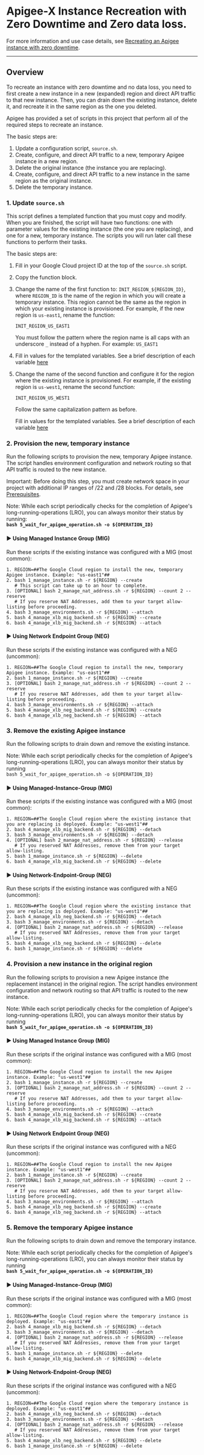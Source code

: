 # Apigee-X Instance Recreation with Zero Downtime and Zero data loss.

For more information and use case details, see
[Recreating an Apigee instance with zero downtime](https://cloud.google.com/apigee/docs/api-platform/system-administration/instance-recreate).

--------------------------------------------------------------------------------

## Overview

To recreate an instance with zero downtime and no data loss, you need to first
create a new instance in a new (expanded) region and direct API traffic to that
new instance. Then, you can drain down the existing instance, delete it, and
recreate it in the same region as the one you deleted.

Apigee has provided a set of scripts in this project that perform all of the
required steps to recreate an instance.

The basic steps are:

1.  Update a configuration script, `source.sh`.
2.  Create, configure, and direct API traffic to a new, temporary Apigee
    instance in a new region.
3.  Delete the original instance (the instance you are replacing).
4.  Create, configure, and direct API traffic to a new instance in the same
    region as the original instance.
5.  Delete the temporary instance.

### 1. Update `source.sh`

This script defines a templated function that you must copy and modify. When you
are finished, the script will have two functions: one with parameter values for
the existing instance (the one you are replacing), and one for a new, temporary
instance. The scripts you will run later call these functions to perform their
tasks.

The basic steps are:

1.  Fill in your Google Cloud project ID at the top of the `source.sh` script.
2.  Copy the function block.
3.  Change the name of the first function to: `INIT_REGION_${REGION_ID}`, where
    `REGION_ID` is the name of the region in which you will create a temporary
    instance. This region cannot be the same as the region in which your
    existing instance is provisioned. For example, if the new region is
    `us-east1`, rename the function:

    `INIT_REGION_US_EAST1`

    You must follow the pattern where the region name is all caps with an
    underscore `_` instead of a hyphen. For example: `US_EAST1`

4.  Fill in values for the templated variables. See a brief description of each
    variable [here](./README.md#configuration-script)

5.  Change the name of the second function and configure it for the region where
    the existing instance is provisioned. For example, if the existing region is
    `us-west1`, rename the second function:

    `INIT_REGION_US_WEST1`

    Follow the same capitalization pattern as before.

    Fill in values for the templated variables. See a brief description of each
    variable [here](./README.md#configuration-script)

### 2. Provision the new, temporary instance

Run the following scripts to provision the new, temporary Apigee instance. The
script handles environment configuration and network routing so that API traffic
is routed to the new instance.

Important: Before doing this step, you must create network space in your project
with additional IP ranges of /22 and /28 blocks. For details, see
[Prerequisites](https://cloud.google.com/apigee/docs/api-platform/system-administration/instance-recreate#prerequisites).

Note: While each script periodically checks for the completion of Apigee's
long-running-operations (LRO), you can always monitor their status by running: \
**`bash 5_wait_for_apigee_operation.sh -o ${OPERATION_ID}`**

#### ► Using Managed Instance Group (MIG)

Run these scripts if the existing instance was configured with a MIG (most
common):

```shell
1. REGION=##The Google Cloud region to install the new, temporary Apigee instance. Example: "us-east1"##
2. bash 1_manage_instance.sh -r ${REGION} --create
   # This script can take up to an hour to complete.
3. [OPTIONAL] bash 2_manage_nat_address.sh -r ${REGION} --count 2 --reserve
   # If you reserve NAT Addresses, add them to your target allow-listing before proceeding.
4. bash 3_manage_environments.sh -r ${REGION} --attach
5. bash 4_manage_xlb_mig_backend.sh -r ${REGION} --create
6. bash 4_manage_xlb_mig_backend.sh -r ${REGION} --attach
```

#### ► Using Network Endpoint Group (NEG)

Run these scripts if the existing instance was configured with a NEG (uncommon):

```shell
1. REGION=##The Google Cloud region to install the new, temporary Apigee instance. Example: "us-east1"##
2. bash 1_manage_instance.sh -r ${REGION} --create
3. [OPTIONAL] bash 2_manage_nat_address.sh -r ${REGION} --count 2 --reserve
   # If you reserve NAT Addresses, add them to your target allow-listing before proceeding.
4. bash 3_manage_environments.sh -r ${REGION} --attach
5. bash 4_manage_xlb_neg_backend.sh -r ${REGION} --create
6. bash 4_manage_xlb_neg_backend.sh -r ${REGION} --attach
```

### 3. Remove the existing Apigee instance

Run the following scripts to drain down and remove the existing instance.

Note: While each script periodically checks for the completion of Apigee's
long-running-operations (LRO), you can always monitor their status by running \
`bash 5_wait_for_apigee_operation.sh -o ${OPERATION_ID}`

#### ► Using Managed-Instance-Group (MIG)

Run these scripts if the existing instance was configured with a MIG (most
common):

```shell
1. REGION=##The Google Cloud region where the existing instance that you are replacing is deployed. Example: "us-west1"##
2. bash 4_manage_xlb_mig_backend.sh -r ${REGION} --detach
3. bash 3_manage_environments.sh -r ${REGION} --detach
4. [OPTIONAL] bash 2_manage_nat_address.sh -r ${REGION} --release
   # If you reserved NAT Addresses, remove them from your target allow-listing.
5. bash 1_manage_instance.sh -r ${REGION} --delete
6. bash 4_manage_xlb_mig_backend.sh -r ${REGION} --delete
```

#### ► Using Network-Endpoint-Group (NEG)

Run these scripts if the existing instance was configured with a NEG (uncommon):

```shell
1. REGION=##The Google Cloud region where the existing instance that you are replacing is deployed. Example: "us-west1"##
2. bash 4_manage_xlb_neg_backend.sh -r ${REGION} --detach
3. bash 3_manage_environments.sh -r ${REGION} --detach
4. [OPTIONAL] bash 2_manage_nat_address.sh -r ${REGION} --release
   # If you reserved NAT Addresses, remove them from your target allow-listing.
5. bash 4_manage_xlb_neg_backend.sh -r ${REGION} --delete
6. bash 1_manage_instance.sh -r ${REGION} --delete
```

### 4. Provision a new instance in the original region

Run the following scripts to provision a new Apigee instance (the replacement
instance) in the original region. The script handles environment configuration
and network routing so that API traffic is routed to the new instance.

Note: While each script periodically checks for the completion of Apigee's
long-running-operations (LRO), you can always monitor their status by running \
**`bash 5_wait_for_apigee_operation.sh -o ${OPERATION_ID}`**

#### ► Using Managed Instance Group (MIG)

Run these scripts if the original instance was configured with a MIG (most
common):

```shell
1. REGION=##The Google Cloud region to install the new Apigee instance. Example: "us-west1"##
2. bash 1_manage_instance.sh -r ${REGION} --create
3. [OPTIONAL] bash 2_manage_nat_address.sh -r ${REGION} --count 2 --reserve
   # If you reserve NAT Addresses, add them to your target allow-listing before proceeding.
4. bash 3_manage_environments.sh -r ${REGION} --attach
5. bash 4_manage_xlb_mig_backend.sh -r ${REGION} --create
6. bash 4_manage_xlb_mig_backend.sh -r ${REGION} --attach
```

#### ► Using Network Endpoint Group (NEG)

Run these scripts if the original instance was configured with a NEG (uncommon):

```shell
1. REGION=##The Google Cloud region to install the new Apigee instance. Example: "us-west1"##
2. bash 1_manage_instance.sh -r ${REGION} --create
3. [OPTIONAL] bash 2_manage_nat_address.sh -r ${REGION} --count 2 --reserve
   # If you reserve NAT Addresses, add them to your target allow-listing before proceeding.
4. bash 3_manage_environments.sh -r ${REGION} --attach
5. bash 4_manage_xlb_neg_backend.sh -r ${REGION} --create
6. bash 4_manage_xlb_neg_backend.sh -r ${REGION} --attach
```

### 5. Remove the temporary Apigee instance

Run the following scripts to drain down and remove the temporary instance.

Note: While each script periodically checks for the completion of Apigee's
long-running-operations (LRO), you can always monitor their status by running \
**`bash 5_wait_for_apigee_operation.sh -o ${OPERATION_ID}`**

#### ► Using Managed-Instance-Group (MIG)

Run these scripts if the original instance was configured with a MIG (most
common):

```shell
1. REGION=##The Google Cloud region where the temporary instance is deployed. Example: "us-east1"##
2. bash 4_manage_xlb_mig_backend.sh -r ${REGION} --detach
3. bash 3_manage_environments.sh -r ${REGION} --detach
4. [OPTIONAL] bash 2_manage_nat_address.sh -r ${REGION} --release
   # If you reserved NAT Addresses, remove them from your target allow-listing.
5. bash 1_manage_instance.sh -r ${REGION} --delete
6. bash 4_manage_xlb_mig_backend.sh -r ${REGION} --delete
```

#### ► Using Network-Endpoint-Group (NEG)

Run these scripts if the original instance was configured with a NEG (uncommon):

```shell
1. REGION=##The Google Cloud region where the temporary instance is deployed. Example: "us-east1"##
2. bash 4_manage_xlb_neg_backend.sh -r ${REGION} --detach
3. bash 3_manage_environments.sh -r ${REGION} --detach
4. [OPTIONAL] bash 2_manage_nat_address.sh -r ${REGION} --release
   # If you reserved NAT Addresses, remove them from your target allow-listing.
5. bash 4_manage_xlb_neg_backend.sh -r ${REGION} --delete
6. bash 1_manage_instance.sh -r ${REGION} --delete
```
